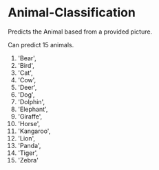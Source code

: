 # Animal-Classification

Predicts the Animal based from a provided picture.

Can predict 15 animals.

01.  'Bear',
02.  'Bird',
03.  'Cat',
04.  'Cow',
05.  'Deer',
06.  'Dog',
07.  'Dolphin',
08.  'Elephant',
09.  'Giraffe',
10.  'Horse',
11.  'Kangaroo',
12.  'Lion',
13.  'Panda',
14.  'Tiger',
15.  'Zebra'
